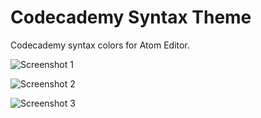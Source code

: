 # Codecademy Syntax Theme

Codecademy syntax colors for Atom Editor.

![Screenshot 1](https://dl.dropboxusercontent.com/s/xxs4k66o33mtqjm/codecademy-syntax-js.png)

![Screenshot 2](https://dl.dropboxusercontent.com/s/du5vn5ijp4ky94j/codecademy-syntax-html.png)

![Screenshot 3](https://dl.dropboxusercontent.com/s/9hcfayhdsgxfysx/codecademy-syntax-css.png)
